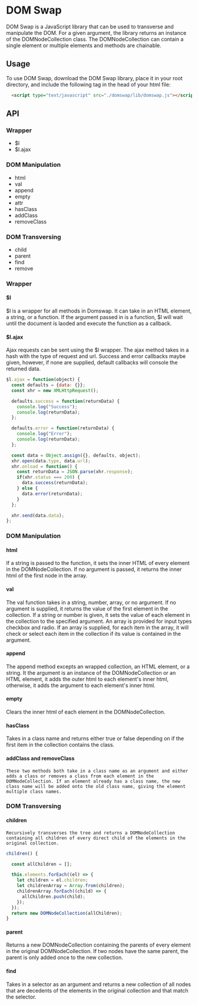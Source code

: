 # DOM Swap

DOM Swap is a JavaScript library that can be used to transverse and manipulate the DOM.  For a given argument, the library returns an instance of the DOMNodeCollection class. The DOMNodeCollection can contain a single element or multiple elements and methods are chainable.

## Usage
To use DOM Swap, download the DOM Swap library, place it in your root directory, and include the following tag in the head of your html file:
```html
  <script type="text/javascript" src="./domswap/lib/domswap.js"></script>
```

## API

### Wrapper
  * $l
  * $l.ajax

### DOM Manipulation
  * html
  * val
  * append
  * empty
  * attr
  * hasClass
  * addClass
  * removeClass

### DOM Transversing
  * child
  * parent
  * find
  * remove

### Wrapper
  #### $l
  $l is a wrapper for all methods in Domswap. It can take in an HTML element, a string, or a function. If the argument passed in is a function, $l will wait until the document is laoded and execute the function as a callback.

  #### $l.ajax
  Ajax requests can be sent using the $l wrapper. The ajax method takes in a hash with the type of request and url. Success and error callbacks maybe given, however, if none are supplied, default callbacks will console the returned data.

```js
$l.ajax = function(object) {
  const defaults = {data: {}};
  const xhr = new XMLHttpRequest();

  defaults.success = function(returnData) {
    console.log("Success");
    console.log(returnData);
  };

  defaults.error = function(returnData) {
    console.log("Error");
    console.log(returnData);
  };

  const data = Object.assign({}, defaults, object);
  xhr.open(data.type, data.url);
  xhr.onload = function() {
    const returnData = JSON.parse(xhr.response);
    if(xhr.status === 200) {
      data.success(returnData);
    } else {
      data.error(returnData);
    }
  };

  xhr.send(data.data);
};
```

### DOM Manipulation
  #### html
  If a string is passed to the function, it sets the inner HTML of every element in the DOMNodeCollection. If no argument is passed, it returns the inner html of the first node in the array.

  #### val
  The val function takes in a string, number, array, or no argument. If no argument is supplied, it returns the value of the first element in the collection. If a string or number is given, it sets the value of each element in the collection to the specified argument. An array is provided for input types checkbox and radio. If an array is supplied, for each item in the array, it will check or select each item in the collection if its value is contained in the argument.  

  #### append
  The append method excepts an wrapped collection, an HTML element, or a string. It the argument is an instance of the DOMNodeCollection or an HTML element, it adds the outer html to each element's inner html, otherwise, it adds the argument to each element's inner html.

  #### empty
  Clears the inner html of each element in the DOMNodeCollection.

  #### hasClass
  Takes in a class name and returns either true or false depending on if the first item in the collection contains the class.

  #### addClass and removeClass
    These two methods both take in a class name as an argument and either adds a class or removes a class from each element in the DOMNodeCollection. If an element already has a class name, the new class name will be added onto the old class name, giving the element multiple class names.

  ### DOM Transversing

  #### children
    Recursively transverses the tree and returns a DOMNodeCollection containing all children of every direct child of the elements in the original collection.

  ```js
  children() {

    const allChildren = [];

    this.elements.forEach((el) => {
      let children = el.children;
      let childrenArray = Array.from(children);
      childrenArray.forEach((child) => {
        allChildren.push(child);
      });
    });
    return new DOMNodeCollection(allChildren);
  }
  ```
  #### parent
  Returns a new DOMNodeCollection containing the parents of every element in the original DOMNodeCollection. If two nodes have the same parent, the parent is only added once to the new collection.

  #### find
  Takes in a selector as an argument and returns a new collection of all nodes that are decedents of the elements in the original collection and that match the selector.
